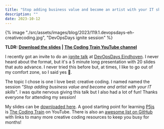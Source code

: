 ```yaml
---
title: "Stop adding business value and become an artist with your IT skills"
description: ""
date: 2023-10-12
---
```


{% image "./src/assets/images/blog/2023/119.1.devopsdays-eh-creativecoding.jpg", "DevOpsDays ignite session" %}

**TLDR: <a href="/assets/images/blog/2023/119.become-an-artist-with-your-it-skills.pdf" target="_blank">Download the slides</a> | <a href="https://www.youtube.com/c/TheCodingTrain" target="_blank">The Coding Train YouTube channel</a>**

I recently got an invite to do an [ignite talk](https://www.ignitetalks.io/) at [DevOpsDays Eindhoven](https://devopsdays.org/events/2023-eindhoven/welcome/). I never heard about the format, but it's a 5 minute long presentation with 20 slides that auto advance. I never tried this before but, at times, I like to go out of my comfort zone, so I said yes 😬.

The topic I chose is one I love best: creative coding. I named named the session *"Stop adding business value and become and artist with your IT skills"*. 
I was quite nervous giving this talk but I also had a lot of fun! Thanks everyone for attending my session! 

My slides can be <a href="/assets/images/blog/2023/119.become-an-artist-with-your-it-skills.pdf" target="_blank">downloaded here</a>. A good starting point for learning [P5js](https://p5js.org) is [The Coding Train](https://www.youtube.com/c/TheCodingTrain) on YouTube. There is also an [awesome list on GitHub](https://github.com/terkelg/awesome-creative-coding) with links to many more creative coding resources to keep you busy for months!

